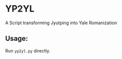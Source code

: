 # YP2YL  
A Script transforming Jyutping into Yale Romanization  
## Usage:  
Run  `yp2yl.py` directly.  
